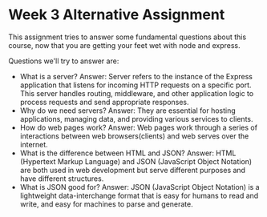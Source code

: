 # Week 3 Alternative Assignment

This assignment tries to answer some fundamental questions about this course,
now that you are getting your feet wet with node and express.

Questions we'll try to answer are:

- What is a server?
Answer: Server refers to the instance of the Express application that listens for incoming HTTP requests on a specific port. This server handles routing, middleware, and other application logic to process requests and send appropriate responses. 
- Why do we need servers?
Answer: They are essential for hosting applications, managing data, and providing various services to clients.
- How do web pages work?
Answer: Web pages work through a series of interactions between web browsers(clients) and web serves over the internet.
- What is the difference between HTML and JSON?
Answer: HTML (Hypertext Markup Language) and JSON (JavaScript Object Notation) are both used in web development but serve different purposes and have different structures.
- What is JSON good for?
Answer: JSON (JavaScript Object Notation) is a lightweight data-interchange format that is easy for humans to read and write, and easy for machines to parse and generate. 
